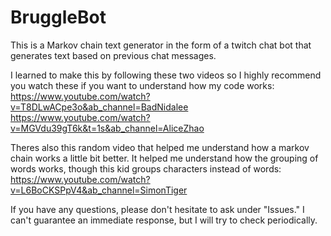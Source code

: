 # BruggleBot
This is a Markov chain text generator in the form of a twitch chat bot that generates text based on previous chat messages.

I learned to make this by following these two videos so I highly recommend you watch these if you want to understand how my code works:
https://www.youtube.com/watch?v=T8DLwACpe3o&ab_channel=BadNidalee
https://www.youtube.com/watch?v=MGVdu39gT6k&t=1s&ab_channel=AliceZhao

Theres also this random video that helped me understand how a markov chain works a little bit better. It helped me understand how the grouping of words works, though this kid groups characters instead of words:
https://www.youtube.com/watch?v=L6BoCKSPpV4&ab_channel=SimonTiger

If you have any questions, please don't hesitate to ask under "Issues." I can't guarantee an immediate response, but I will try to check periodically.
